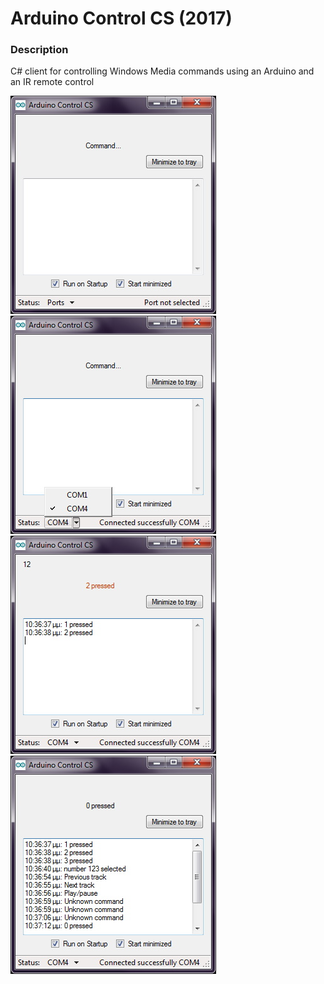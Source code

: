 # Arduino Control CS (2017)

### Description
C# client for controlling Windows Media commands using an Arduino and an IR remote control

![alt text](./readme_resources/arduino_control_1.jpg)
![alt text](./readme_resources/arduino_control_2.jpg)  
![alt text](./readme_resources/arduino_control_3.jpg)
![alt text](./readme_resources/arduino_control_4.jpg)